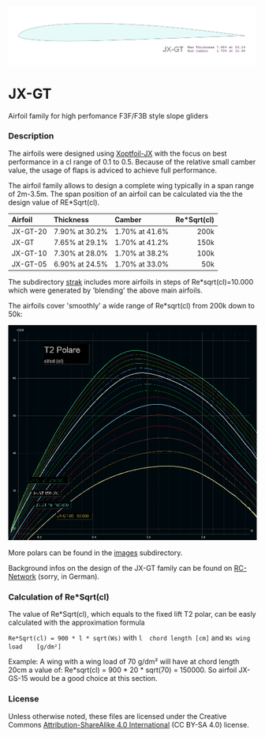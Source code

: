 
<!-- PROJECT LOGO -->
![JX-GT main airfoil](images/JX-GT.png)

# JX-GT
Airfoil family for high perfomance F3F/F3B style slope gliders

### Description

The airfoils were designed using [Xoptfoil-JX](https://github.com/jxjo/Xoptfoil-JX/) with the focus on best performance in a cl range of 0.1 to 0.5.
Because of the relative small camber value, the usage of flaps is adviced to achieve full performance.

The airfoil family allows to design a complete wing typically in a span range of 2m-3.5m. The span position of an airfoil can be calculated via the the design value of RE*Sqrt(cl).

| Airfoil      | Thickness       | Camber         | Re*Sqrt(cl) |
| :---         |     :---        |   :---         |  ---:       |
| JX-GT-20     | 7.90% at 30.2%  | 1.70% at 41.6% |  200k       |
| JX-GT        | 7.65% at 29.1%  | 1.70% at 41.2% |  150k       |
| JX-GT-10     | 7.30% at 28.0%  | 1.70% at 38.2% |  100k       |
| JX-GT-05     | 6.90% at 24.5%  | 1.70% at 33.0% |   50k       |

The subdirectory [strak](strak/) includes more airfoils in steps of Re*sqrt(cl)=10.000 which were generated by 'blending' the above main airfoils. 

The airfoils cover 'smoothly' a wide range of Re*sqrt(cl) from 200k down to 50k:

![JX-GT T2 polar of glide ratio](images/T2_Polars_glide-ratio.png)

More polars can be found in the [images](images/) subdirectory.

Background infos on the design of the JX-GT family can be found on [RC-Network](https://www.rc-network.de/threads/jx-gt-strak-f%C3%BCr-schnelle-hang-segler.11894434/) (sorry, in German).

### Calculation of Re*Sqrt(cl)
The value of Re*Sqrt(cl), which equals to the fixed lift T2 polar, can be easly calculated with the approximation formula

`Re*Sqrt(cl) = 900 * l * sqrt(Ws)` with `l  chord length [cm]` and `Ws wing load    [g/dm²]`

Example: 
A wing with a wing load of 70 g/dm² will have at chord length 20cm a value of:
Re*sqrt(cl) = 900 * 20 * sqrt(70) = 150000.
So airfoil JX-GS-15 would be a good choice at this section.  

### License
Unless otherwise noted, these files are licensed under the Creative Commons [Attribution-ShareAlike 4.0 International](https://creativecommons.org/licenses/by-sa/4.0/) (CC BY-SA 4.0) license.



